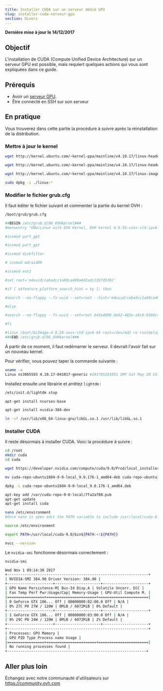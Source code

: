 ```yaml
---
title: Installer CUDA sur un serveur dédié GPU
slug: installer-cuda-serveur-gpu
section: Divers
---
```


**Dernière mise à jour le 14/12/2017**

## Objectif

L'installation de CUDA (Compute Unified Device Architecture) sur un serveur GPU est possible, mais requiert quelques actions qui vous sont expliquées dans ce guide.

## Prérequis

- Avoir un [serveur GPU](https://www.ovh.com/fr/serveurs_dedies/gpu/).
- Être connecté en SSH sur son serveur

## En pratique

Vous trouverez dans cette partie la procédure à suivre après la réinstallation de la distribution.

### Mettre à jour le kernel

```sh
wget http://kernel.ubuntu.com/~kernel-ppa/mainline/v4.10.17/linux-headers-4.10.17-041017_4.10.17-041017.201705201051_all.deb
```
```sh
wget http://kernel.ubuntu.com/~kernel-ppa/mainline/v4.10.17/linux-headers-4.10.17-041017-generic_4.10.17-041017.201705201051_amd64.deb
```
```sh
wget http://kernel.ubuntu.com/~kernel-ppa/mainline/v4.10.17/linux-image-4.10.17-041017-generic_4.10.17-041017.201705201051_amd64.deb
```
```sh
sudo dpkg -i ./linux-*
```

### Modifier le fichier grub.cfg

Il faut éditer le fichier suivant et commenter la partie du kernel OVH :
```sh
/boot/grub/grub.cfg
```
```sh
##BEGIN /etc/grub.d/06_OVHkernel###
#menuentry "GNU/Linux with OVH Kernel, OVH kernel 4.9.58-xxxx-std-ipv6-64" {

#insmod part_gpt

#insmod part_gpt

#insmod diskfilter

# insmod mdraid09

#insmod ext2

#set root='mduuid/cabadcc1a60ca488a4d2adc226fd5302'

#if [ x$feature_platform_search_hint = xy ]; then

#search --no-floppy --fs-uuid --set=root --hint='mduuid/cabadcc1a60ca488a4d2adc226fd5302' b43e4008-da62-482e-a5c8-8384c40b69db

#else

#search --no-floppy --fs-uuid --set=root b43e4008-da62-482e-a5c8-8384c40b69db

#fi

#linux /boot/bzImage-4.9.58-xxxx-std-ipv6-64 root=/dev/md2 ro rootdelay=10 noquiet nosplash net.ifnames=0 biosdevname=0
###END /etc/grub.d/06_OVHkernel###
```

À partir de ce moment, il faut redémarrer le serveur. Il devrait l'avoir fait sur un nouveau kernel.

Pour vérifier, vous pouvez taper la commande suivante :

```sh
uname -a
Linux ns3065593 4.10.17-041017-generic #201705201051 SMP Sat May 20 14:53:33 UTC 2017 x86_64 x86_64 x86_64 GNU/Linux
```

Installez ensuite une librairie et arrêtez `lightdm` :

```sh
/etc/init.d/lightdm stop
```
```sh
apt-get install ncurses-base
```
```sh
apt-get install nvidia-384-dev
```
```sh
ln -sf /usr/lib/x86_64-linux-gnu/libGL.so.1 /usr/lib/libGL.so.1
```
 
### Installer CUDA
 
Il reste désormais à installer CUDA. Voici la procédure à suivre :

```sh
cd /root
mkdir cuda
cd cuda
```
```sh
wget https://developer.nvidia.com/compute/cuda/9.0/Prod/local_installers/cuda-repo-ubuntu1604-9-0-local_9.0.176-1_amd64-deb
```
```sh
mv cuda-repo-ubuntu1604-9-0-local_9.0.176-1_amd64-deb cuda-repo-ubuntu1604-9-0-local_9.0.176-1_amd64.deb
```
```sh
dpkg -i cuda-repo-ubuntu1604-9-0-local_9.0.176-1_amd64.deb
```
```sh
apt-key add /var/cuda-repo-9-0-local/7fa2af80.pub
apt-get update
apt-get install cuda
```
```sh
nano /etc/environment
#Once nano is open edit the PATH variable to include /usr/local/cuda-8.0/bin folder. After editing the file screen would look like this.
```
```sh
source /etc/environment
```
```sh
export PATH=/usr/local/cuda-9.0/bin${PATH:+:${PATH}}
```
```sh
nvcc --version
```
 
Le `nvidia-smi` fonctionne désormais correctement :

```sh
nvidia-smi
```
```sh
Wed Nov 1 09:14:38 2017
+-----------------------------------------------------------------+
| NVIDIA-SMI 384.90 Driver Version: 384.90 |
+---------------------+---------------------+---------------------+
| GPU Name Persistence-M| Bus-Id Disp.A | Volatile Uncorr. ECC |
| Fan Temp Perf Pwr:Usage/Cap| Memory-Usage | GPU-Util Compute M. |
|=================+=======================+=======================|
| 0 GeForce GTX 106... Off | 00000000:02:00.0 Off | N/A |
| 0% 27C P0 27W / 120W | 0MiB / 6072MiB | 0% Default |
+---------------------+---------------------+---------------------+
| 1 GeForce GTX 106... Off | 00000000:03:00.0 Off | N/A |
| 0% 29C P0 24W / 120W | 0MiB / 6072MiB | 2% Default |
+---------------------+---------------------+---------------------+
+-----------------------------------------------------------------+
| Processes: GPU Memory |
| GPU PID Type Process name Usage |
|=================+=======================+=======================|
| No running processes found |
+----------------------------------------------------------------+
```
## Aller plus loin

Échangez avec notre communauté d'utilisateurs sur <https://community.ovh.com>